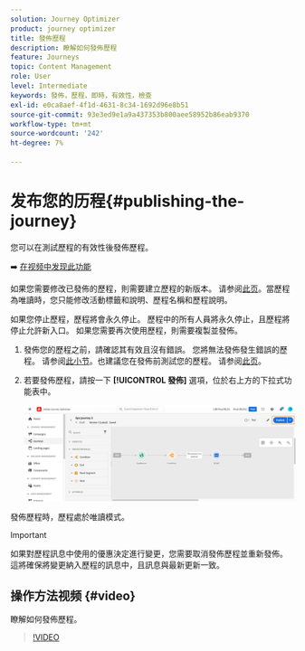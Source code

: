 ```yaml
---
solution: Journey Optimizer
product: journey optimizer
title: 發佈歷程
description: 瞭解如何發佈歷程
feature: Journeys
topic: Content Management
role: User
level: Intermediate
keywords: 發佈，歷程，即時，有效性，檢查
exl-id: e0ca8aef-4f1d-4631-8c34-1692d96e8b51
source-git-commit: 93e3ed9e1a9a437353b800aee58952b86eab9370
workflow-type: tm+mt
source-wordcount: '242'
ht-degree: 7%

---
```


# 发布您的历程{#publishing-the-journey}

您可以在測試歷程的有效性後發佈歷程。

➡️ [在视频中发现此功能](#video)

如果您需要修改已發佈的歷程，則需要建立歷程的新版本。 请参阅[此页](../building-journeys/journey.md)。當歷程為唯讀時，您只能修改活動標籤和說明、歷程名稱和歷程說明。

如果您停止歷程，歷程將會永久停止。 歷程中的所有人員將永久停止，且歷程將停止允許新入口。 如果您需要再次使用歷程，則需要複製並發佈。

1. 發佈您的歷程之前，請確認其有效且沒有錯誤。 您將無法發佈發生錯誤的歷程。 请参阅[此小节](../building-journeys/troubleshooting.md#checking-for-errors-before-testing)。也建議您在發佈前測試您的歷程。 请参阅[此页](../building-journeys/testing-the-journey.md)。
1. 若要發佈歷程，請按一下 **[!UICONTROL 發佈]** 選項，位於右上方的下拉式功能表中。

   ![](assets/journeyuc1_18.png)

發佈歷程時，歷程處於唯讀模式。

>[!IMPORTANT]
>
>如果對歷程訊息中使用的優惠決定進行變更，您需要取消發佈歷程並重新發佈。  這將確保將變更納入歷程的訊息中，且訊息與最新更新一致。

## 操作方法视频 {#video}

瞭解如何發佈歷程。

>[!VIDEO](https://video.tv.adobe.com/v/334238?quality=12)